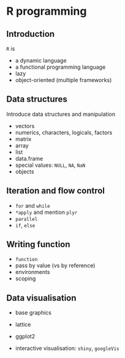 # R programming

## Introduction

`R` is 
- a dynamic language
- a functional programming language 
- lazy
- object-oriented (multiple frameworks)

## Data structures

Introduce data structures and manipulation 

- vectors
- numerics, characters, logicals, factors
- matrix
- array
- list
- data.frame
- special values: `NULL`, `NA`, `NaN`
- objects

## Iteration and flow control 

- `for` and `while`
- `*apply` and mention `plyr`
- `parallel`
- `if`, `else`


## Writing function
- `function`
- pass by value (vs by reference)
- environments
- scoping


## Data visualisation

- base graphics
- lattice
- ggplot2

- interactive visualisation: `shiny`, `googleVis`
